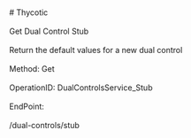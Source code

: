 <br>#     Thycotic</br>
<br>Get Dual Control Stub</br>
<br>Return the default values for a new dual control</br>
<br>Method: Get</br>
<br>OperationID: DualControlsService_Stub</br>
<br>EndPoint:</br>
<br>/dual-controls/stub</br>
